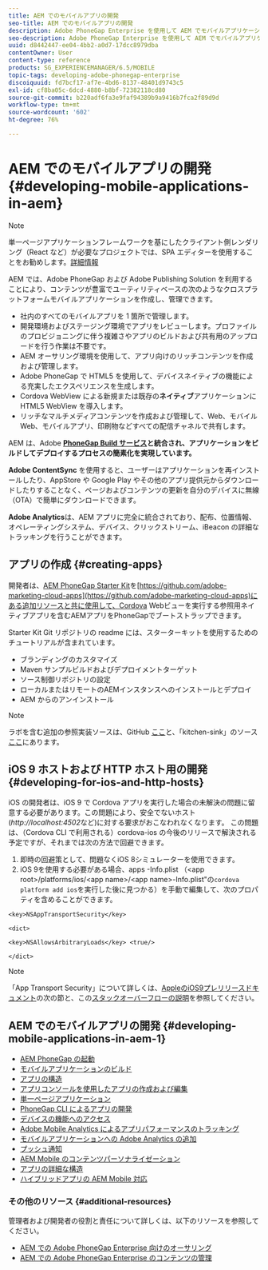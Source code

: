 ```yaml
---
title: AEM でのモバイルアプリの開発
seo-title: AEM でのモバイルアプリの開発
description: Adobe PhoneGap Enterprise を使用して AEM でモバイルアプリケーションの開発を開始するには、このページの説明に従います。
seo-description: Adobe PhoneGap Enterprise を使用して AEM でモバイルアプリケーションの開発を開始するには、このページの説明に従います。
uuid: d8442447-ee04-4bb2-a0d7-17dcc8979dba
contentOwner: User
content-type: reference
products: SG_EXPERIENCEMANAGER/6.5/MOBILE
topic-tags: developing-adobe-phonegap-enterprise
discoiquuid: fd7bcf17-af7e-4bd6-8137-48401d9743c5
exl-id: cf8ba05c-6dcd-4880-b8bf-72382118cd80
source-git-commit: b220adf6fa3e9faf94389b9a9416b7fca2f89d9d
workflow-type: tm+mt
source-wordcount: '602'
ht-degree: 76%

---
```


# AEM でのモバイルアプリの開発  {#developing-mobile-applications-in-aem}

>[!NOTE]
>
>単一ページアプリケーションフレームワークを基にしたクライアント側レンダリング（React など）が必要なプロジェクトでは、SPA エディターを使用することをお勧めします。[詳細情報](/help/sites-developing/spa-overview.md)

AEM では、Adobe PhoneGap および Adobe Publishing Solution を利用することにより、コンテンツが豊富でユーティリティベースの次のようなクロスプラットフォームモバイルアプリケーションを作成し、管理できます。

* 社内のすべてのモバイルアプリを 1 箇所で管理します。
* 開発環境およびステージング環境でアプリをレビューします。プロファイルのプロビジョニングに伴う複雑さやアプリのビルドおよび共有用のアップロードを行う作業は不要です。
* AEM オーサリング環境を使用して、アプリ向けのリッチコンテンツを作成および管理します。
* Adobe PhoneGap で HTML5 を使用して、デバイスネイティブの機能による充実したエクスペリエンスを生成します。
* Cordova WebView による新規または既存の&#x200B;**ネイティブ**&#x200B;アプリケーションに HTML5 WebView を導入します。
* リッチなマルチメディアコンテンツを作成および管理して、Web、モバイル Web、モバイルアプリ、印刷物などすべての配信チャネルで共有します。

AEM は、Adobe **[PhoneGap Build サービス](https://build.phonegap.com/)と統合され、アプリケーションをビルドしてデプロイするプロセスの簡素化を実現しています。**

**Adobe ContentSync** を使用すると、ユーザーはアプリケーションを再インストールしたり、AppStore や Google Play やその他のアプリ提供元からダウンロードしたりすることなく、ページおよびコンテンツの更新を自分のデバイスに無線（OTA）で簡単にダウンロードできます。

**Adobe Analytics**&#x200B;は、AEM アプリに完全に統合されており、配布、位置情報、オペレーティングシステム、デバイス、クリックストリーム、iBeacon の詳細なトラッキングを行うことができます。

## アプリの作成 {#creating-apps}

開発者は、[AEM PhoneGap Starter Kit](https://github.com/Adobe-Marketing-Cloud/aem-phonegap-starter-kit)を[https://github.com/adobe-marketing-cloud-apps](https://github.com/adobe-marketing-cloud-apps)にある追加リソースと共に使用して、Cordova Webビューを実行する参照用ネイティブアプリを含むAEMアプリをPhoneGapでブートストラップできます。

Starter Kit Git リポジトリの readme には、スターターキットを使用するためのチュートリアルが含まれています。

* ブランディングのカスタマイズ
* Maven サンプルビルドおよびデプロイメントターゲット
* ソース制御リポジトリの設定
* ローカルまたはリモートのAEMインスタンスへのインストールとデプロイ
* AEM からのアンインストール

>[!NOTE]
>
>ラボを含む追加の参照実装ソースは、GitHub [ここ](https://github.com/adobe-marketing-cloud-apps)と、「kitchen-sink」のソース[ここ](https://github.com/blefebvre/aem-phonegap-kitchen-sink)にあります。

## iOS 9 ホストおよび HTTP ホスト用の開発 {#developing-for-ios-and-http-hosts}

iOS の開発者は、iOS 9 で Cordova アプリを実行した場合の未解決の問題に留意する必要があります。この問題により、安全でないホスト(*http://localhost:4502*&#x200B;など)に対する要求がおこなわれなくなります。 この問題は、（Cordova CLI で利用される）cordova-ios の今後のリリースで解決される予定ですが、それまでは次の方法で回避できます。

1. 即時の回避策として、問題なくiOS 8シミュレーターを使用できます。
1. iOS 9を使用する必要がある場合、apps -Info.plist （&lt;app root>/platforms/ios/&lt;app name>/&lt;app name>-Info.plist&quot;の`cordova platform add ios`を実行した後に見つかる）を手動で編集して、次のプロパティを含めることができます。

```
<key>NSAppTransportSecurity</key>

<dict>

<key>NSAllowsArbitraryLoads</key> <true/>

</dict>
```

>[!NOTE]
>
>「App Transport Security」について詳しくは、[AppleのiOS9プレリリースドキュメント](https://developer.apple.com/library/prerelease/ios/releasenotes/General/WhatsNewIniOS/Articles/iOS9.html#//apple_ref/doc/uid/TP40016198-SW14)の次の節と、この[スタックオーバーフローの説明](https://stackoverflow.com/questions/30751053/ios9-ats-what-about-html5-based-apps/)を参照してください。

## AEM でのモバイルアプリの開発 {#developing-mobile-applications-in-aem-1}

* [AEM PhoneGap の起動](/help/mobile/starting-aem-phonegap-app.md)
* [モバイルアプリケーションのビルド](/help/mobile/building-app-mobile-phonegap.md)
* [アプリの構造](/help/mobile/phonegap-structure-an-app.md)
* [アプリコンソールを使用したアプリの作成および編集](/help/mobile/phonegap-apps-console.md)
* [単一ページアプリケーション](/help/mobile/phonegap-single-page-applications.md)
* [PhoneGap CLI によるアプリの開発](/help/mobile/phonegap-apps-pg-cli.md)
* [デバイスの機能へのアクセス](/help/mobile/phonegap-access-device-features.md)
* [Adobe Mobile Analytics によるアプリパフォーマンスのトラッキング](/help/mobile/phonegap-intro-to-app-analytics.md)
* [モバイルアプリケーションへの Adobe Analytics の追加](/help/mobile/phonegap-add-analytics-to-apps.md)
* [プッシュ通知](/help/mobile/phonegap-push-notifications.md)
* [AEM Mobile のコンテンツパーソナライゼーション](/help/mobile/phonegap-aem-mobile-content-personalization.md)
* [アプリの詳細な構造](/help/mobile/phonegap-apps-arch.md)
* [ハイブリッドアプリの AEM Mobile 対応](/help/mobile/phonegap-adding-content-to-imported-app.md)

### その他のリソース {#additional-resources}

管理者および開発者の役割と責任について詳しくは、以下のリソースを参照してください。

* [AEM での Adobe PhoneGap Enterprise 向けのオーサリング](/help/mobile/phonegap.md)
* [AEM での Adobe PhoneGap Enterprise のコンテンツの管理](/help/mobile/administer-phonegap.md)
